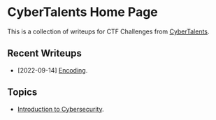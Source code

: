 # CyberTalents Home Page

This is a collection of writeups for CTF Challenges from [CyberTalents](https://cybertalents.com/).

## Recent Writeups

- [2022-09-14] [Encoding](./Introduction-to-Cybersecurity/lesson-7.md).

## Topics

- [Introduction to Cybersecurity](./Introduction-to-Cybersecurity/README.md).

